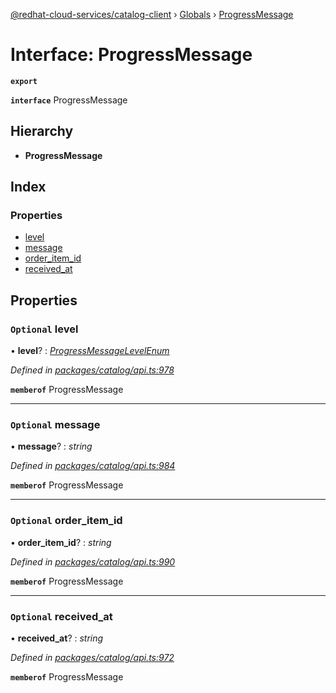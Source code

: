 [@redhat-cloud-services/catalog-client](../README.md) › [Globals](../globals.md) › [ProgressMessage](progressmessage.md)

# Interface: ProgressMessage

**`export`** 

**`interface`** ProgressMessage

## Hierarchy

* **ProgressMessage**

## Index

### Properties

* [level](progressmessage.md#optional-level)
* [message](progressmessage.md#optional-message)
* [order_item_id](progressmessage.md#optional-order_item_id)
* [received_at](progressmessage.md#optional-received_at)

## Properties

### `Optional` level

• **level**? : *[ProgressMessageLevelEnum](../enums/progressmessagelevelenum.md)*

*Defined in [packages/catalog/api.ts:978](https://github.com/fhlavac/javascript-clients/blob/master/packages/catalog/api.ts#L978)*

**`memberof`** ProgressMessage

___

### `Optional` message

• **message**? : *string*

*Defined in [packages/catalog/api.ts:984](https://github.com/fhlavac/javascript-clients/blob/master/packages/catalog/api.ts#L984)*

**`memberof`** ProgressMessage

___

### `Optional` order_item_id

• **order_item_id**? : *string*

*Defined in [packages/catalog/api.ts:990](https://github.com/fhlavac/javascript-clients/blob/master/packages/catalog/api.ts#L990)*

**`memberof`** ProgressMessage

___

### `Optional` received_at

• **received_at**? : *string*

*Defined in [packages/catalog/api.ts:972](https://github.com/fhlavac/javascript-clients/blob/master/packages/catalog/api.ts#L972)*

**`memberof`** ProgressMessage
